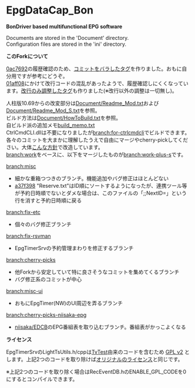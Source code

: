 ﻿EpgDataCap_Bon
==============
**BonDriver based multifunctional EPG software**

Documents are stored in the 'Document' directory.  
Configuration files are stored in the 'ini' directory.

**このForkについて**

[0ac7692](https://github.com/xtne6f/EDCB/commit/0ac7692afe7cbe615534577facda15f57b5e5af9)の履歴確認のため、[コミットをバラしたタグ](https://github.com/xtne6f/EDCB/tree/log-mod4k7)を作りました。おもに自分用ですが参考にどうぞ。  
[01aff08](https://github.com/xtne6f/EDCB/commit/01aff08a5df4c7e63c86ea7136c20b259c08229e)にかけて改行コードの混乱があったようで、履歴確認しにくくなっています。[改行のみ調整したタグ](https://github.com/xtne6f/EDCB/tree/log-to-crlf)も作りました(※改行以外の調整は一切無し)。

人柱版10.69からの改変部分は[Document/Readme_Mod.txt](https://github.com/xtne6f/EDCB/blob/work-plus-s/Document/Readme_Mod.txt)および[Document/Readme_Mod_S.txt](https://github.com/xtne6f/EDCB/blob/work-plus-s/Document/Readme_Mod_S.txt)を参照。  
ビルド方法は[Document/HowToBuild.txt](https://github.com/xtne6f/EDCB/blob/work-plus-s/Document/HowToBuild.txt)を参照。  
自ビルド派の追加メモ[build_memo.txt](https://gist.github.com/xtne6f/f9b6f19c10cd146fe580)  
CtrlCmdCLI.dllは不要になりましたが[branch:for-ctrlcmdcli](https://github.com/xtne6f/EDCB/tree/for-ctrlcmdcli)でビルドできます。  
各々のコミットを大まかに理解したうえで自由にマージやcherry-pickしてください。大体[こんな方針](https://github.com/xtne6f/EDCB/pull/1)で改造しています。  
[branch:work](https://github.com/xtne6f/EDCB/tree/work)をベースに、以下をマージしたものが[branch:work-plus-s](https://github.com/xtne6f/EDCB/tree/work-plus-s)です。

[branch:misc](https://github.com/xtne6f/EDCB/tree/misc)
* 細かな重箱つつきのブランチ。機能追加やバグ修正はほとんどない
* [a37f398](https://github.com/xtne6f/EDCB/commit/a37f398199f76222e7c354d39a0cef67fa2028b2) "Reserve.txt"はID順にソートするようになったが、連携ツール等が予約日時順でないとダメな場合は、このファイルの「;;NextID=」という行を消すと予約日時順に戻る

[branch:fix-etc](https://github.com/xtne6f/EDCB/tree/fix-etc)
* 個々のバグ修正ブランチ

[branch:fix-rsvman](https://github.com/xtne6f/EDCB/tree/fix-rsvman)
* EpgTimerSrvの予約管理まわりを修正するブランチ

[branch:cherry-picks](https://github.com/xtne6f/EDCB/tree/cherry-picks)
* 他Forkから安定していて特に良さそうなコミットを集めてくるブランチ
* バグ修正系のコミットが中心

[branch:misc-ui](https://github.com/xtne6f/EDCB/tree/misc-ui)
* おもにEpgTimer(NW)のUI周辺を弄るブランチ

[branch:cherry-picks-niisaka-epg](https://github.com/xtne6f/EDCB/tree/cherry-picks-niisaka-epg)
* [niisaka/EDCB](https://github.com/niisaka/EDCB)のEPG番組表を取り込むブランチ。番組表がかっこよくなる

**ライセンス**

EpgTimerSrvのLightTsUtils.h/cppは[TvTest](https://github.com/DBCTRADO/TVTest)由来のコードを含むため [GPL v2](https://github.com/DBCTRADO/TVTest/blob/develop/doc/License.txt) とします。上記2つのコードを取り除けば[オリジナルのライセンス](https://github.com/nekopanda/EDCB/blob/release/Document/Readme_EDCB.txt#L39)と同じです。

※上記2つのコードを取り除く場合はRecEventDB.hのENABLE_GPL_CODEを0にするとコンパイルできます。
